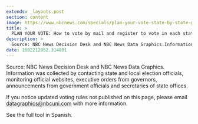 ```yaml
--- 
extends: _layouts.post 
section: content 
image: https://www.nbcnews.com/specials/plan-your-vote-state-by-state-guide-voting-by-mail-early-in-person-voting-election/assets/IwuyogE6XW/cover2x1-1-2500x1250.png 
title: > 
  PLAN YOUR VOTE: How to vote by mail and register to vote in each state 
description: > 
  Source: NBC News Decision Desk and NBC News Data Graphics.Information was collected by contacting state and local election officials, monitoring official websites, executive orders from governors, announcements from government officials and secretaries of state offices.If you notice updated voting rules not published on this page, please email datagraphics@nbcuni.com with more information.See the full tool in Spanish. 
date: 1602212052.314801 
--- 
```

Source: NBC News Decision Desk and NBC News Data Graphics. Information was collected by contacting state and local election officials, monitoring official websites, executive orders from governors, announcements from government officials and secretaries of state offices.

If you notice updated voting rules not published on this page, please email datagraphics@nbcuni.com with more information.

See the full tool in Spanish.